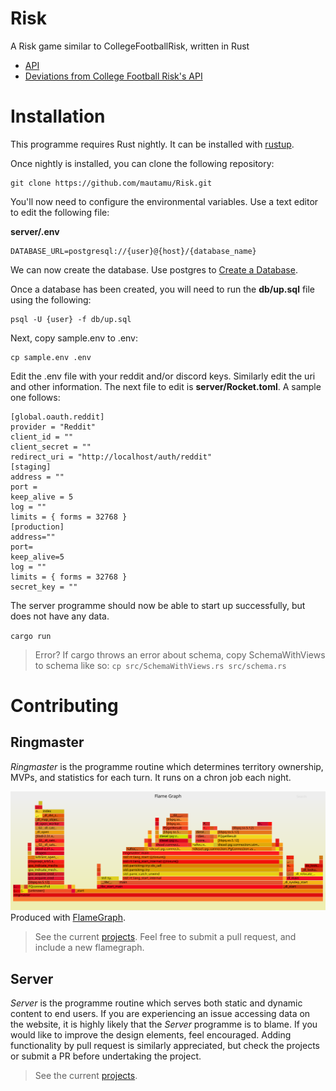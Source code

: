 # Risk
A Risk game similar to CollegeFootballRisk, written in Rust

- [API](/documentation/API.md)
- [Deviations from College Football Risk's API](/documentation/DEVIATIONS.md)

# Installation
This programme requires Rust nightly. It can be installed with [rustup](https://github.com/rust-lang/rustup#choosing-where-to-install).

Once nightly is installed, you can clone the following repository:

```
git clone https://github.com/mautamu/Risk.git
```

You'll now need to configure the environmental variables. Use a text editor to edit the following file:

**server/.env**

```
DATABASE_URL=postgresql://{user}@{host}/{database_name}
```

We can now create the database. Use postgres to [Create a Database](https://www.postgresql.org/docs/9.0/sql-createdatabase.html).

Once a database has been created, you will need to run the **db/up.sql** file using the following:
```
psql -U {user} -f db/up.sql
```

Next, copy sample.env to .env:
```
cp sample.env .env
```

Edit the .env file with your reddit and/or discord keys. Similarly edit the uri and other information. The next file to edit is **server/Rocket.toml**. A sample one follows:
``` 
[global.oauth.reddit]
provider = "Reddit"
client_id = ""
client_secret = ""
redirect_uri = "http://localhost/auth/reddit"
[staging]
address = ""
port = 
keep_alive = 5
log = ""
limits = { forms = 32768 }
[production]
address=""
port=
keep_alive=5
log = ""
limits = { forms = 32768 }
secret_key = ""
```

The server programme should now be able to start up successfully, but does not have any data.

`cargo run`
>Error?
>If cargo throws an error about schema, copy SchemaWithViews to schema like so:
`cp src/SchemaWithViews.rs src/schema.rs`


# Contributing

## Ringmaster

*Ringmaster* is the programme routine which determines territory ownership, MVPs, and statistics for each turn. It runs on a chron job each night. 

![Ringmaster Flamegraph](/documentation/flamegraph.svg)
Produced with [FlameGraph](https://github.com/flamegraph-rs/flamegraph).
> See the current [projects](https://github.com/mautamu/Risk/projects). Feel free to submit a pull request, and include a new flamegraph. 


## Server


*Server* is the programme routine which serves both static and dynamic content to end users. If you are experiencing an issue accessing data on the website, it is highly likely that the *Server* programme is to blame. If you would like to improve the design elements, feel encouraged. Adding functionality by pull request is similarly appreciated, but check the projects or submit a PR before undertaking the project.


> See the current [projects](https://github.com/mautamu/Risk/projects). 
